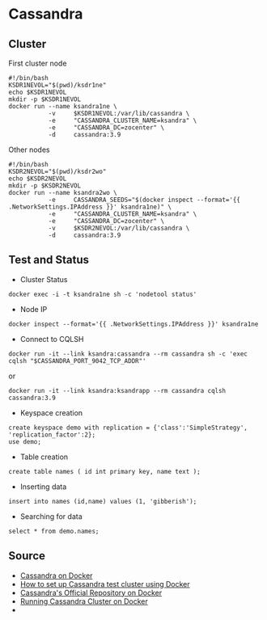 # Cassandra

## Cluster

First cluster node

```
#!/bin/bash
KSDR1NEVOL="$(pwd)/ksdr1ne"
echo $KSDR1NEVOL
mkdir -p $KSDR1NEVOL
docker run --name ksandra1ne \
           -v     $KSDR1NEVOL:/var/lib/cassandra \
           -e     "CASSANDRA_CLUSTER_NAME=ksandra" \
           -e     "CASSANDRA_DC=zocenter" \
           -d     cassandra:3.9
```

Other nodes

```
#!/bin/bash
KSDR2NEVOL="$(pwd)/ksdr2wo"
echo $KSDR2NEVOL
mkdir -p $KSDR2NEVOL
docker run --name ksandra2wo \
           -e     CASSANDRA_SEEDS="$(docker inspect --format='{{ .NetworkSettings.IPAddress }}' ksandra1ne)" \
           -e     "CASSANDRA_CLUSTER_NAME=ksandra" \
           -e     "CASSANDRA_DC=zocenter" \
           -v     $KSDR2NEVOL:/var/lib/cassandra \
           -d     cassandra:3.9
```

## Test and Status

* Cluster Status
```
docker exec -i -t ksandra1ne sh -c 'nodetool status'
```
* Node IP
```
docker inspect --format='{{ .NetworkSettings.IPAddress }}' ksandra1ne
```
* Connect to CQLSH
```
docker run -it --link ksandra:cassandra --rm cassandra sh -c 'exec cqlsh "$CASSANDRA_PORT_9042_TCP_ADDR"'
```
or
```
docker run -it --link ksandra:ksandrapp --rm cassandra cqlsh cassandra:3.9
```
* Keyspace creation
```
create keyspace demo with replication = {'class':'SimpleStrategy', 'replication_factor':2};
use demo;
```
* Table creation
```
create table names ( id int primary key, name text );
```
* Inserting data
```
insert into names (id,name) values (1, 'gibberish');
```
* Searching for data
```
select * from demo.names;
```



## Source
* [Cassandra on Docker](https://github.com/pokle/cassandra)
* [How to set up Cassandra test cluster using Docker](http://yurisubach.com/2016/03/24/cassandra-docker-test-cluster/)
* [Cassandra's Official Repository on Docker](https://hub.docker.com/_/cassandra/)
* [Running Cassandra Cluster on Docker](https://medium.com/@mertcal/running-cassandra-cluster-on-docker-d9a44aafebb9#.vl76xzd9v0)
* 

